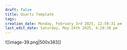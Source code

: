 ```yaml
---
draft: false
title: Quartz Template
tags:
creation_date: Monday, February 3rd 2025, 12:59:31 pm
last_edit_date: Saturday, May 24th 2025, 4:29:38 pm
---
```

![[image-39.png|500x383]]